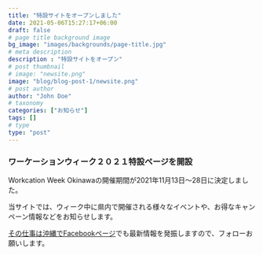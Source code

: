 ```yaml
---
title: "特設サイトをオープンしました"
date: 2021-05-06T15:27:17+06:00
draft: false
# page title background image
bg_image: "images/backgrounds/page-title.jpg"
# meta description
description : "特設サイトをオープン"
# post thumbnail
# image: "newsite.png"
image: "blog/blog-post-1/newsite.png"
# post author
author: "John Doe"
# taxonomy
categories: ["お知らせ"]
tags: []
# type
type: "post"
---
```


### ワーケーションウィーク２０２１特設ページを開設

Workcation Week Okinawaの開催期間が2021年11月13日～28日に決定しました。

当サイトでは、ウィーク中に県内で開催される様々なイベントや、お得なキャンペーン情報などをお知らせします。

[その仕事は沖縄でFacebookページ](https://www.facebook.com/teleokinawa)でも最新情報を発振しますので、フォローお願いします。